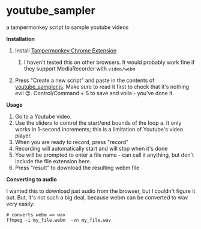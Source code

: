 # youtube_sampler
a tampermonkey script to sample youtube videos

**Installation**

1. Install [Tampermonkey Chrome Extension](https://chrome.google.com/webstore/detail/tampermonkey/dhdgffkkebhmkfjojejmpbldmpobfkfo?hl=en)
    1. I haven't tested this on other browsers. It would probably work fine if they support MediaRecorder with `video/webm`
  
2. Press "Create a new script" and paste in the contents of [youtube_sampler.js](https://github.com/MaxPleaner/youtube_sampler/blob/main/youtube_sampler.js). Make sure to read it first to check that it's nothing evil 😉. Control/Command + S to save and voila - you've done it.

**Usage**

1. Go to a Youtube video.
2. Use the sliders to control the start/end bounds of the loop
    a. It only works in 1-second increments; this is a limitation of Youtube's video player.
3. When you are ready to record, press "record"
4. Recording will automatically start and will stop when it's done
5. You will be prompted to enter a file name - can call it anything, but don't include the file extension here.
6. Press "result" to download the resulting webm file

**Converting to audio**

I wanted this to download just audio from the browser, but I couldn't figure it out. But, it's not such a big deal, because webm can be converted to wav very easily:

```
# converts webm => wav
ffmpeg -i my_file.webm  -vn my_file.wav
```
